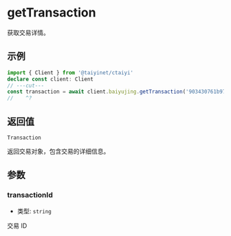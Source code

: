 # getTransaction

获取交易详情。

## 示例

```ts twoslash
import { Client } from '@taiyinet/ctaiyi'
declare const client: Client
// ---cut---
const transaction = await client.baiyujing.getTransaction('903430761b97a2ce7be79b578700ebc1598c05c9')
//    ^?
```

## 返回值

`Transaction`

返回交易对象，包含交易的详细信息。

## 参数

### transactionId

- 类型: `string`

交易 ID
